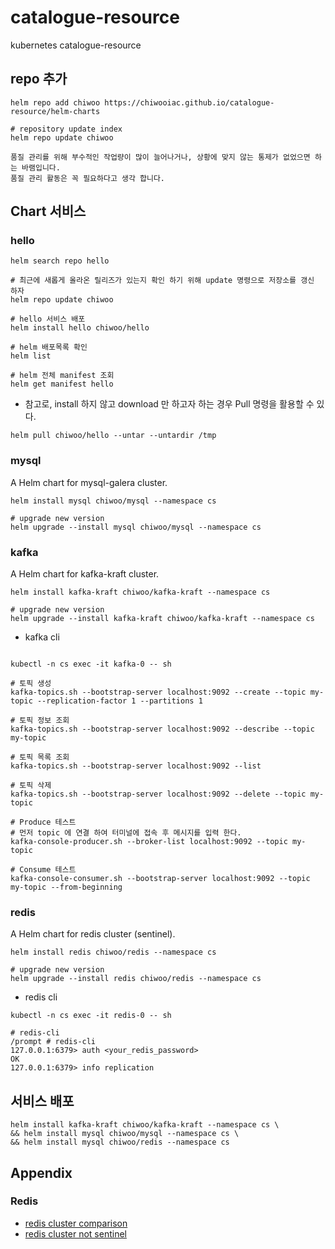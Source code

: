 # catalogue-resource
kubernetes catalogue-resource

## repo 추가
```
helm repo add chiwoo https://chiwooiac.github.io/catalogue-resource/helm-charts

# repository update index
helm repo update chiwoo
```

```
품질 관리를 위해 부수적인 작업량이 많이 늘어나거나, 상황에 맞지 않는 통제가 없었으면 하는 바램입니다.
품질 관리 활동은 꼭 필요하다고 생각 합니다. 

```
## Chart 서비스

### hello
```
helm search repo hello

# 최근에 새롭게 올라온 릴리즈가 있는지 확인 하기 위해 update 명령으로 저장소를 갱신 하자
helm repo update chiwoo

# hello 서비스 배포
helm install hello chiwoo/hello

# helm 배포목록 확인
helm list

# helm 전체 manifest 조회
helm get manifest hello
```
- 참고로, install 하지 않고 download 만 하고자 하는 경우 Pull 명령을 활용할 수 있다.
```
helm pull chiwoo/hello --untar --untardir /tmp
```

### mysql
A Helm chart for mysql-galera cluster.
```
helm install mysql chiwoo/mysql --namespace cs 

# upgrade new version
helm upgrade --install mysql chiwoo/mysql --namespace cs
```

### kafka
A Helm chart for kafka-kraft cluster.
```
helm install kafka-kraft chiwoo/kafka-kraft --namespace cs 

# upgrade new version
helm upgrade --install kafka-kraft chiwoo/kafka-kraft --namespace cs
```

- kafka cli
```

kubectl -n cs exec -it kafka-0 -- sh

# 토픽 생성
kafka-topics.sh --bootstrap-server localhost:9092 --create --topic my-topic --replication-factor 1 --partitions 1

# 토픽 정보 조회
kafka-topics.sh --bootstrap-server localhost:9092 --describe --topic my-topic
    
# 토픽 목록 조회
kafka-topics.sh --bootstrap-server localhost:9092 --list

# 토픽 삭제
kafka-topics.sh --bootstrap-server localhost:9092 --delete --topic my-topic 

# Produce 테스트
# 먼저 topic 에 연결 하여 터미널에 접속 후 메시지를 입력 한다.
kafka-console-producer.sh --broker-list localhost:9092 --topic my-topic

# Consume 테스트
kafka-console-consumer.sh --bootstrap-server localhost:9092 --topic my-topic --from-beginning
```

### redis
A Helm chart for redis cluster (sentinel).

```
helm install redis chiwoo/redis --namespace cs 

# upgrade new version
helm upgrade --install redis chiwoo/redis --namespace cs
```

- redis cli
```
kubectl -n cs exec -it redis-0 -- sh

# redis-cli
/prompt # redis-cli
127.0.0.1:6379> auth <your_redis_password>
OK
127.0.0.1:6379> info replication
```

## 서비스 배포
```shell
helm install kafka-kraft chiwoo/kafka-kraft --namespace cs \
&& helm install mysql chiwoo/mysql --namespace cs \
&& helm install mysql chiwoo/redis --namespace cs
```

## Appendix

### Redis
- [redis cluster comparison](https://medium.com/hepsiburadatech/redis-solutions-standalone-vs-sentinel-vs-cluster-f46e703307a9)
- [redis cluster not sentinel](https://github.com/sobotklp/kubernetes-redis-cluster)

